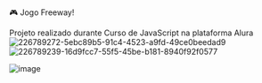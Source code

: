 🎮 Jogo Freeway!

Projeto realizado durante Curso de JavaScript na plataforma Alura
![226789272-5ebc89b5-91c4-4523-a9fd-49ce0beedad9](https://user-images.githubusercontent.com/128447270/228265665-60bee69a-f6e1-46e9-bea3-3d6a3ac85c55.png)![226789239-16d9fcc7-55f5-45be-b181-8940f92f0577](https://user-images.githubusercontent.com/128447270/228265730-c4f84dfb-2888-42c0-895f-3fb29c679117.png)


![image](https://user-images.githubusercontent.com/128447270/228265230-4e5288e7-55da-40d2-9d81-b125dfe103d9.png)
